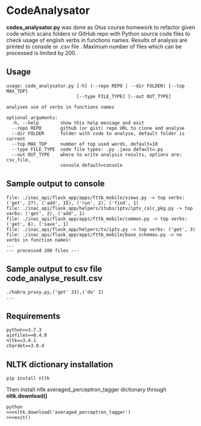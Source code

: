 # CodeAnalysator

**codea_analysator.py** was done as Otus course homework to refactor given code which scans folders or GitHub repo with Python source code files to check usage of english verbs in functions names. Results of analysis are printed to console or .csv file . Maximum number of files which can be processed is limited by 200. 

## Usage
```
usage: code_analysator.py [-h] (--repo REPO | --dir FOLDER) [--top MAX_TOP]
                          [--type FILE_TYPE] [--out OUT_TYPE]

analyses use of verbs in functions names

optional arguments:
  -h, --help        show this help message and exit
  --repo REPO       github (or gist) repo URL to clone and analyse
  --dir FOLDER      folder with code to analyse, default folder is current
  --top MAX_TOP     number of top used words, default=10
  --type FILE_TYPE  code file types: .py .java default=.py
  --out OUT_TYPE    where to write analysis results, options are: csv_file,
                    console default=console

```

## Sample output to console
```
file: ./inac_api/flask_app/apps/fttb_mobile/views.py -> top verbs: ('get', 27), ('add', 15), ('run', 2), ('find', 1)
file: ./inac_api/flask_app/helpers/stubs/iptv/iptv_calc_pkg.py -> top verbs: ('get', 2), ('add', 1)
file: ./inac_api/flask_app/apps/fttb_mobile/common.py -> top verbs: ('get', 6), ('save', 1)
file: ./inac_api/flask_app/helpers/tv/iptv.py -> top verbs: ('get', 3)
file: ./inac_api/flask_app/apps/fttb_mobile/base_schemas.py -> no verbs in function names!
...
--- processed 200 files ---
```

## Sample output to csv file code_analyse_result.csv
```
./habra_proxy.py,('get' 33),('do' 2)
...

```


## Requirements
```
python>=3.7.3
aiofiles==0.4.0
nltk==3.4.1
chardet==3.0.4
```

## NLTK dictionary installation
```
pip install nltk
```
Then install nltk averaged_perceptron_tagger dictionary through **nltk.download()**
```
python
>>>nltk.download('averaged_perceptron_tagger')
>>>exit()

